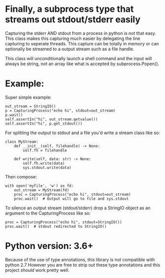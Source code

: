 # Finally, a subprocess type that streams out stdout/stderr easily

Capturing the stderr AND stdout from a process in python is not that easy.
This class makes this capturing much easier by delegating the line capturing
to seperate threads. This capture can be totally in memory or can optionally
be streamed to a output stream such as a file handle.

This class will unconditionally launch a shell command and the input will always
be string, not an array like what is accepted by subprocess.Popen().


# Example:

Super simple example:

```
out_stream = StringIO()
p = CapturingProcess("echo hi", stdout=out_stream)
p.wait()
self.assertIn("hi", out_stream.getvalue())
self.assertIn("hi", p.get_stdout())
```

For splitting the output to stdout and a file you'd write a stream class like so:

```
class MyStream:
    def __init__(self, filehandle) -> None:
        self.fh = filehandle

    def write(self, data: str) -> None:
        self.fh.write(data)
        sys.stdout.write(data)
```

Then compose:

```
with open('myfile', 'w') as fd:
    out_stream = MyStream(fd)
    proc = CapturingProcess("echo hi", stdout=out_stream)
    proc.wait()  # Output will go to file and sys.stdout
```


To silence an output stream (stdout/stderr) drop a StringIO object as an argument to
the CapturingProcess like so:

```
proc = CapturingProcess("echo hi", stdout=StringIO())
proc.wait()  # stdout redirected to StringIO()
```


# Python version: 3.6+

Because of the use of type annotations, this library is not compatible with python 2.7
However you are free to strip out these type annotations and this project *should* work
pretty well.
